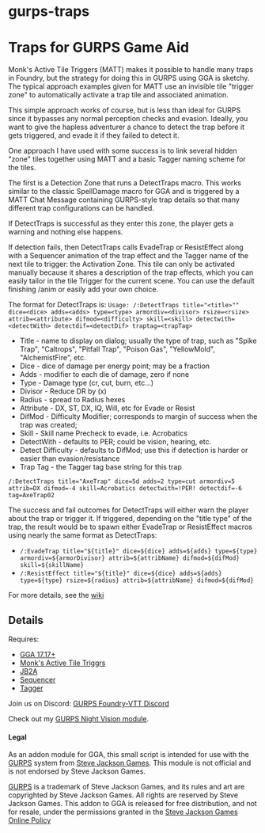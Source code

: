 # gurps-traps
# Traps for GURPS Game Aid

Monk's Active Tile Triggers (MATT) makes it possible to handle many traps in Foundry, but the strategy for doing this in GURPS using GGA is sketchy. The typical approach examples given for MATT use an invisible tile "trigger zone" to automatically activate a trap tile and associated animation.

This simple approach works of course, but is less than ideal for GURPS since it bypasses any normal perception checks and evasion. Ideally, you want to give the hapless adventurer a chance to detect the trap before it gets triggered, and evade it if they failed to detect it.

One approach I have used with some success is to link several hidden "zone" tiles together using MATT and a basic Tagger naming scheme for the tiles.  

The first is a Detection Zone that runs a DetectTraps macro. This works similar to the classic SpellDamage macro for GGA and is triggered by a MATT Chat Message containing GURPS-style trap details so that many different trap configurations can be handled. 

If DetectTraps is successful as they enter this zone, the player gets a warning and nothing else happens. 

If detection fails, then DetectTraps calls EvadeTrap or ResistEffect along with a Sequencer animation of the trap effect and the Tagger name of the next tile to trigger: the Activation Zone. This tile can only be activated manually because it shares a description of the trap effects, which you can easily tailor in the tile Trigger for the current scene. You can use the default finishing /anim or easily add your own choice. 

The format for DetectTraps is:
`Usage: /:DetectTraps title="<title>"" dice=<dice> adds=<adds> type=<type> armordiv=<divisor> rsize=<rsize> attrib=<attribute> difmod=<difficulty> skill=<skill> detectwith=<detectWith> detectdif=<detectDif> traptag=<trapTag>`
-   Title - name to display on dialog; usually the type of trap, such as "Spike Trap", "Caltrops", "Pitfall Trap", "Poison Gas", "YellowMold", "AlchemistFire", etc.
-   Dice - dice of damage per energy point; may be a fraction
-   Adds - modifier to each die of damage, zero if none
-   Type - Damage type (cr, cut, burn, etc...)
-   Divisor - Reduce DR by (x)
-   Radius - spread to Radius hexes
-   Attribute - DX, ST, DX, IQ, Will, etc for Evade or Resist
-   DifMod - Difficulty Modifier; corresponds to margin of success when the trap was created;
-   Skill - Skill name Precheck to evade, i.e. Acrobatics
-   DetectWith - defaults to PER; could be vision, hearing, etc.
-   Detect Difficulty - defaults to DifMod; use this if detection is harder or easier than evasion/resistance
-   Trap Tag - the Tagger tag base string for this trap

`/:DetectTraps title="AxeTrap" dice=5d adds=2 type=cut armordiv=5 attrib=DX difmod=-4 skill=Acrobatics detectwith=!PER! detectdif=-6 tag=AxeTrap02` 

The success and fail outcomes for DetectTraps will either warn the player about the trap or trigger it. If triggered, depending on the "title type" of the trap, the result would be to spawn either EvadeTrap or ResistEffect macros using nearly the same format as DetectTraps:

- `/:EvadeTrap title="${title}" dice=${dice} adds=${adds} type=${type} armordiv=${armorDivisor} attrib=${attribName} difmod=${difMod} skill=${skillName}`
- `/:ResistEffect title="${title}" dice=${dice} adds=${adds} type=${type} rsize=${radius} attrib=${attribName} difmod=${difMod}`

For more details, see the [wiki](https://github.com/devakm/gurps-traps/wiki)

## Details

Requires:
- [GGA 17.17+](https://github.com/crnormand/gurps/tree/main)
- [Monk's Active Tile Triggrs](https://foundryvtt.com/packages/monks-active-tiles/)
- [JB2A](https://foundryvtt.com/packages/JB2A_DnD5e)
- [Sequencer](https://foundryvtt.com/packages/sequencer)
- [Tagger](https://foundryvtt.com/packages/tagger)

Join us on Discord: [GURPS Foundry-VTT Discord](https://discord.gg/6xJBcYWyED)

Check out my [GURPS Night Vision module](https://github.com/devakm/gurps-night-vision).

#### Legal

As an addon module for GGA, this small script is intended for use with the [GURPS](http://www.sjgames.com/gurps) system from [Steve Jackson Games](ttp://www.sjgames.com). This module is not official and is not endorsed by Steve Jackson Games.

[GURPS](http://www.sjgames.com/gurps) is a trademark of Steve Jackson Games, and its rules and art are copyrighted by Steve Jackson Games. All rights are reserved by Steve Jackson Games. This addon to GGA is released for free distribution, and not for resale, under the permissions granted in the [Steve Jackson Games Online Policy](http://www.sjgames.com/general/online_policy.html)


